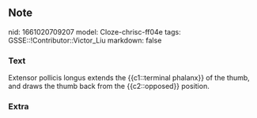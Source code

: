 ## Note
nid: 1661020709207
model: Cloze-chrisc-ff04e
tags: GSSE::!Contributor::Victor_Liu
markdown: false

### Text
Extensor pollicis longus extends the {{c1::terminal phalanx}} of the thumb, and draws the thumb back from the {{c2::opposed}} position.

### Extra

